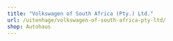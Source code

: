 ```yaml
---
title: "Volkswagen of South Africa (Pty.) Ltd."
url: /uitenhage/volkswagen-of-south-africa-pty-ltd/
shop: Autohaus
---
```

